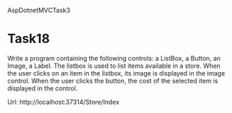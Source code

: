 AspDotnetMVCTask3
# Task18
Write a program containing the following controls: a ListBox, a Button, an Image, a Label. The listbox is used to list items available in a store. When the user clicks on an item in the listbox, its image is displayed in the image control. When the user clicks the button, the cost of the selected item is displayed in the control.

Url: http://localhost:37314/Store/Index